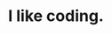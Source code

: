 ---
title: I like coding.
description: I am driven by a passion for taking a problem and making it go away with code.
top-projects: "blocks, windowsense, datatables, unrealsharp, azeroth, ignitionheadertool"
---